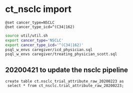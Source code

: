 # ct_nsclc import
```dbeaver
@set cancer_type=NSCLC
@set cancer_type_icd=^(C34|162)
```

```bash
source util/util.sh
export cancer_type='NSCLC'
export cancer_type_icd='^(C34|162)'
psql_w_envs caregiver/icd_physician.sql
psql_w_envs caregiver/treating_physician_scott.sql
```
## 20200421 to update the nsclc pipeline
```
create table ct.nsclc_trial_attribute_raw_20200223 as
 select * from ct_nsclc.trial_attribute_raw_20200223;



